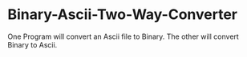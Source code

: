 # Binary-Ascii-Two-Way-Converter
One Program will convert an Ascii file to Binary. The other will convert Binary to Ascii.

